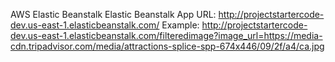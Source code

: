AWS Elastic Beanstalk
Elastic Beanstalk App URL:
http://projectstartercode-dev.us-east-1.elasticbeanstalk.com/
Example: http://projectstartercode-dev.us-east-1.elasticbeanstalk.com/filteredimage?image_url=https://media-cdn.tripadvisor.com/media/attractions-splice-spp-674x446/09/2f/a4/ca.jpg
